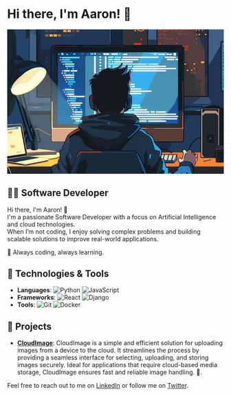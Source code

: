 # Hi there, I'm Aaron! 👋

![Header Image](https://github.com/Aaron-Thapa/Aaron-Thapa/blob/master/developer-8764523_1281.jpg)

## 👨‍💻 Software Developer 

Hi there, I'm Aaron! 👋  
I'm a passionate Software Developer with a focus on Artificial Intelligence and cloud technologies.  
When I’m not coding, I enjoy solving complex problems and building scalable solutions to improve real-world applications.  

🚀 Always coding, always learning.  

## 🔧 Technologies & Tools
- **Languages**: ![Python](https://img.shields.io/badge/-Python-3776AB?style=flat-square&logo=python&logoColor=white) ![JavaScript](https://img.shields.io/badge/-JavaScript-F7DF1E?style=flat-square&logo=javascript&logoColor=black)
- **Frameworks**: ![React](https://img.shields.io/badge/-React-61DAFB?style=flat-square&logo=react&logoColor=white) ![Django](https://img.shields.io/badge/-Django-092E20?style=flat-square&logo=django&logoColor=white)
- **Tools**: ![Git](https://img.shields.io/badge/-Git-F05032?style=flat-square&logo=git&logoColor=white) ![Docker](https://img.shields.io/badge/-Docker-2496ED?style=flat-square&logo=docker&logoColor=white)


## 🚀 Projects
- **[CloudImage](https://github.com/Aaron-Thapa/CloudImage)**: CloudImage is a simple and efficient solution for uploading images from a device to the cloud. It streamlines the process by providing a seamless interface for selecting, uploading, and storing images securely. Ideal for applications that require cloud-based media storage, CloudImage ensures fast and reliable image handling. 🚀.

Feel free to reach out to me on [LinkedIn](https://www.linkedin.com/in/anup-thapa-443231139/) or follow me on [Twitter](https://x.com/Aaronthapaa).

